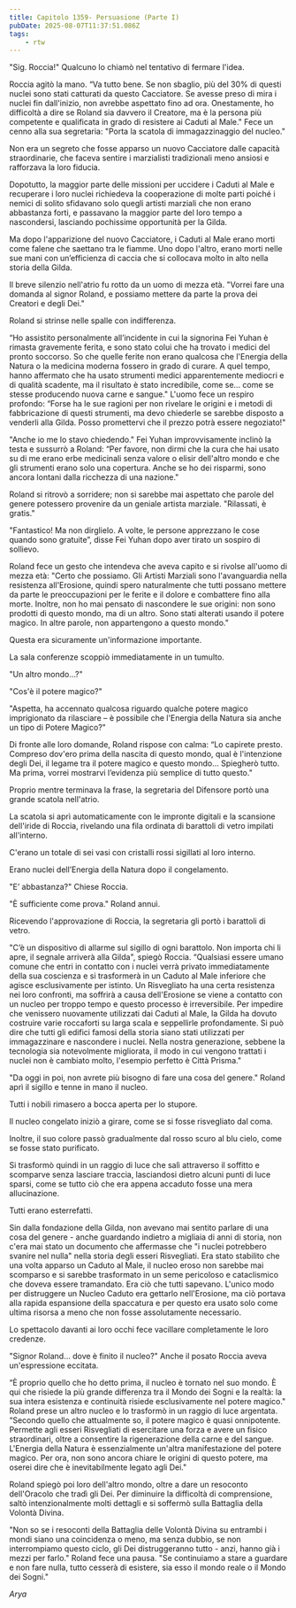 ```yaml
---
title: Capitolo 1359- Persuasione (Parte I)
pubDate: 2025-08-07T11:37:51.086Z
tags:
    - rtw
---
```



"Sig. Roccia!" Qualcuno lo chiamò nel tentativo di fermare l'idea.


Roccia agitò la mano. “Va tutto bene. Se non sbaglio, più del 30% di questi nuclei sono stati catturati da questo Cacciatore. Se avesse preso di mira i nuclei fin dall'inizio, non avrebbe aspettato fino ad ora. Onestamente, ho difficoltà a dire se Roland sia davvero il Creatore, ma è la persona più competente e qualificata in grado di resistere ai Caduti al Male." Fece un cenno alla sua segretaria: "Porta la scatola di immagazzinaggio del nucleo."


Non era un segreto che fosse apparso un nuovo Cacciatore dalle capacità straordinarie, che faceva sentire i marzialisti tradizionali meno ansiosi e rafforzava la loro fiducia.


Dopotutto, la maggior parte delle missioni per uccidere i Caduti al Male e recuperare i loro nuclei richiedeva la cooperazione di molte parti poiché i nemici di solito sfidavano solo quegli artisti marziali che non erano abbastanza forti, e passavano la maggior parte del loro tempo a nascondersi, lasciando pochissime opportunità per la Gilda.


Ma dopo l'apparizione del nuovo Cacciatore, i Caduti al Male erano morti come falene che saettano tra le fiamme. Uno dopo l'altro, erano morti nelle sue mani con un’efficienza di caccia che si collocava molto in alto nella storia della Gilda.


Il breve silenzio nell'atrio fu rotto da un uomo di mezza età. "Vorrei fare una domanda al signor Roland, e possiamo mettere da parte la prova dei Creatori e degli Dei."


Roland si strinse nelle spalle con indifferenza.


“Ho assistito personalmente all’incidente in cui la signorina Fei Yuhan è rimasta gravemente ferita, e sono stato colui che ha trovato i medici del pronto soccorso. So che quelle ferite non erano qualcosa che l'Energia della Natura o la medicina moderna fossero in grado di curare. A quel tempo, hanno affermato che ha usato strumenti medici apparentemente mediocri e di qualità scadente, ma il risultato è stato incredibile, come se... come se stesse producendo nuova carne e sangue." L'uomo fece un respiro profondo: “Forse ha le sue ragioni per non rivelare le origini e i metodi di fabbricazione di questi strumenti, ma devo chiederle se sarebbe disposto a venderli alla Gilda. Posso promettervi che il prezzo potrà essere negoziato!"


"Anche io me lo stavo chiedendo." Fei Yuhan improvvisamente inclinò la testa e sussurrò a Roland: “Per favore, non dirmi che la cura che hai usato su di me erano erbe medicinali senza valore o elisir dell'altro mondo e che gli strumenti erano solo una copertura. Anche se ho dei risparmi, sono ancora lontani dalla ricchezza di una nazione."


Roland si ritrovò a sorridere; non si sarebbe mai aspettato che parole del genere potessero provenire da un geniale artista marziale. "Rilassati, è gratis."


"Fantastico! Ma non dirglielo. A volte, le persone apprezzano le cose quando sono gratuite”, disse Fei Yuhan dopo aver tirato un sospiro di sollievo.


Roland fece un gesto che intendeva che aveva capito e si rivolse all'uomo di mezza età: "Certo che possiamo. Gli Artisti Marziali sono l'avanguardia nella resistenza all'Erosione, quindi spero naturalmente che tutti possano mettere da parte le preoccupazioni per le ferite e il dolore e combattere fino alla morte. Inoltre, non ho mai pensato di nascondere le sue origini: non sono prodotti di questo mondo, ma di un altro. Sono stati alterati usando il potere magico. In altre parole, non appartengono a questo mondo."


Questa era sicuramente un'informazione importante.


La sala conferenze scoppiò immediatamente in un tumulto.


"Un altro mondo...?"


"Cos'è il potere magico?"


"Aspetta, ha accennato qualcosa riguardo qualche potere magico imprigionato da rilasciare – è possibile che l'Energia della Natura sia anche un tipo di Potere Magico?"


Di fronte alle loro domande, Roland rispose con calma: “Lo capirete presto. Compreso dov'ero prima della nascita di questo mondo, qual è l'intenzione degli Dei, il legame tra il potere magico e questo mondo... Spiegherò tutto. Ma prima, vorrei mostrarvi l’evidenza più semplice di tutto questo."


Proprio mentre terminava la frase, la segretaria del Difensore portò una grande scatola nell'atrio.


La scatola si aprì automaticamente con le impronte digitali e la scansione dell'iride di Roccia, rivelando una fila ordinata di barattoli di vetro impilati all'interno.


C'erano un totale di sei vasi con cristalli rossi sigillati al loro interno.


Erano nuclei dell’Energia della Natura dopo il congelamento.


"E’ abbastanza?" Chiese Roccia.


"È sufficiente come prova." Roland annuì.


Ricevendo l'approvazione di Roccia, la segretaria gli portò i barattoli di vetro.


"C’è un dispositivo di allarme sul sigillo di ogni barattolo. Non importa chi li apre, il segnale arriverà alla Gilda", spiegò Roccia. “Qualsiasi essere umano comune che entri in contatto con i nuclei verrà privato immediatamente della sua coscienza e si trasformerà in un Caduto al Male inferiore che agisce esclusivamente per istinto. Un Risvegliato ha una certa resistenza nei loro confronti, ma soffrirà a causa dell'Erosione se viene a contatto con un nucleo per troppo tempo e questo processo è irreversibile. Per impedire che venissero nuovamente utilizzati dai Caduti al Male, la Gilda ha dovuto costruire varie roccaforti su larga scala e seppellirle profondamente. Si può dire che tutti gli edifici famosi della storia siano stati utilizzati per immagazzinare e nascondere i nuclei. Nella nostra generazione, sebbene la tecnologia sia notevolmente migliorata, il modo in cui vengono trattati i nuclei non è cambiato molto, l'esempio perfetto è Città Prisma."


"Da oggi in poi, non avrete più bisogno di fare una cosa del genere." Roland aprì il sigillo e tenne in mano il nucleo.


Tutti i nobili rimasero a bocca aperta per lo stupore.


Il nucleo congelato iniziò a girare, come se si fosse risvegliato dal coma.


Inoltre, il suo colore passò gradualmente dal rosso scuro al blu cielo, come se fosse stato purificato.


Si trasformò quindi in un raggio di luce che salì attraverso il soffitto e scomparve senza lasciare traccia, lasciandosi dietro alcuni punti di luce sparsi, come se tutto ciò che era appena accaduto fosse una mera allucinazione.


Tutti erano esterrefatti.


Sin dalla fondazione della Gilda, non avevano mai sentito parlare di una cosa del genere - anche guardando indietro a migliaia di anni di storia, non c'era mai stato un documento che affermasse che "i nuclei potrebbero svanire nel nulla" nella storia degli esseri Risvegliati. Era stato stabilito che una volta apparso un Caduto al Male, il nucleo eroso non sarebbe mai scomparso e si sarebbe trasformato in un seme pericoloso e cataclismico che doveva essere tramandato. Era ciò che tutti sapevano. L'unico modo per distruggere un Nucleo Caduto era gettarlo nell'Erosione, ma ciò portava alla rapida espansione della spaccatura e per questo era usato solo come ultima risorsa a meno che non fosse assolutamente necessario.


Lo spettacolo davanti ai loro occhi fece vacillare completamente le loro credenze.


"Signor Roland... dove è finito il nucleo?" Anche il posato Roccia aveva un'espressione eccitata.


“È proprio quello che ho detto prima, il nucleo è tornato nel suo mondo. È qui che risiede la più grande differenza tra il Mondo dei Sogni e la realtà: la sua intera esistenza e continuità risiede esclusivamente nel potere magico." Roland prese un altro nucleo e lo trasformò in un raggio di luce argentata. “Secondo quello che attualmente so, il potere magico è quasi onnipotente. Permette agli esseri Risvegliati di esercitare una forza e avere un fisico straordinari, oltre a consentire la rigenerazione della carne e del sangue. L'Energia della Natura è essenzialmente un'altra manifestazione del potere magico. Per ora, non sono ancora chiare le origini di questo potere, ma oserei dire che è inevitabilmente legato agli Dei."


Roland spiegò poi loro dell'altro mondo, oltre a dare un resoconto dell'Oracolo che tradì gli Dei. Per diminuire la difficoltà di comprensione, saltò intenzionalmente molti dettagli e si soffermò sulla Battaglia della Volontà Divina.


"Non so se i resoconti della Battaglia delle Volontà Divina su entrambi i mondi siano una coincidenza o meno, ma senza dubbio, se non interrompiamo questo ciclo, gli Dei distruggeranno tutto - anzi, hanno già i mezzi per farlo." Roland fece una pausa. "Se continuiamo a stare a guardare e non fare nulla, tutto cesserà di esistere, sia esso il mondo reale o il Mondo dei Sogni."


<em>Arya</em>




                                


                                



